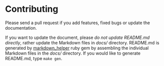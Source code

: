 # Contributing

Please send a pull request if you add features, fixed bugs or update the documentation. 

If you want to update the document, please *do not update README.md directly*, 
rather update the Markdown files in _docs/_ directory. README.md 
is generated by [markdown_helper](https://github.com/BurdetteLamar/markdown_helper) ruby gem by
assembling the individual Markdown files in the _docs/_ directory. If you
would like to generate README.md, type `make gen`.
